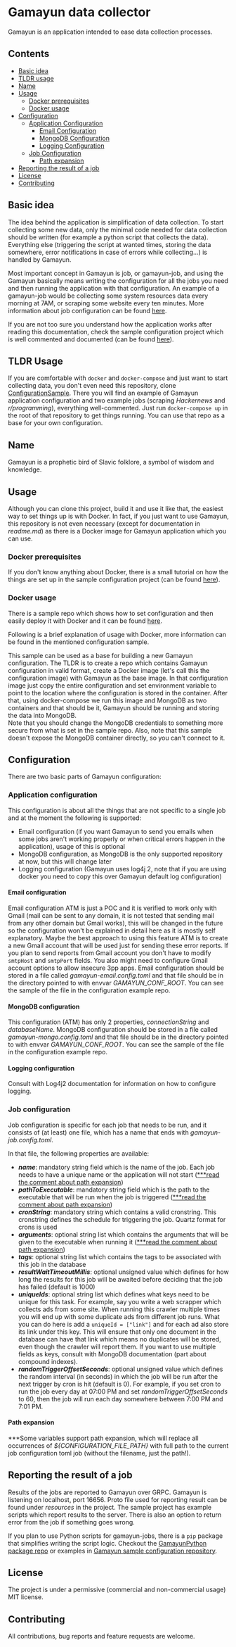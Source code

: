 # Gamayun data collector

Gamayun is an application intended to ease data collection processes. 

## Contents
* [Basic idea](#basic-idea)
* [TLDR usage](#tldr-usage)
* [Name](#name)
* [Usage](#usage)
  * [Docker prerequisites](#docker-prereqs)
  * [Docker usage](#docker-usage)
* [Configuration](#configuration) 
  * [Application Configuration](#app-configuration)
    * [Email Configuration](#app-email-configuration)
    * [MongoDB Configuration](#app-mongo-configuration)
    * [Logging Configuration](#app-logging-configuration)
  * [Job Configuration](#job-configuration)
    * [Path expansion](#job-path-expansion-configuration)
* [Reporting the result of a job](#job-result-report)
* [License](#license)
* [Contributing](#contributing)

<a name="basic-idea"></a>
## Basic idea
The idea behind the application is simplification of data collection. To start collecting some new data, only the minimal code needed for data collection should be written (for example a python script that collects the data). Everything else (triggering the script at wanted times, storing the data somewhere, error notifications in case of errors while collecting...) is handled by Gamayun.

Most important concept in Gamayun is job, or gamayun-job, and using the Gamayun basically means writing the configuration for all the jobs you need and then running the application with that configuration. An example of a gamayun-job would be collecting some system resources data every morning at 7AM, or scraping some website every ten minutes. More information about job configuration can be found [here](#configuration).

If you are not too sure you understand how the application works after reading this documentation, check the sample configuration project which is well commented and documented (can be found [here](https://github.com/ivan-brko/GamayunConfigurationSample)).     

<a name="tldr-usage"></a>
## TLDR Usage
If you are comfortable with ```docker``` and ```docker-compose``` and just want to start collecting data, you don't even need this repository, clone [ConfigurationSample](https://github.com/ivan-brko/GamayunConfigurationSample). 
There you will find an example of Gamayun application configuration and two example jobs (scraping _Hackernews_ and _r/programming_), everything well-commented. 
Just run ```docker-compose up``` in the root of that repository to get things running. You can use that repo as a base for your own configuration.

<a name="name"></a>
## Name 
Gamayun is a prophetic bird of Slavic folklore, a symbol of wisdom and knowledge.

<a name="usage"></a>
## Usage
Although you can clone this project, build it and use it like that, the easiest way to set things up is with Docker.
In fact, if you just want to use Gamayun, this repository is not even necessary (except for documentation in _readme.md_) as there is a Docker image for Gamayun application which you can use.  

<a name="docker-prereqs"></a>
### Docker prerequisites 
If you don't know anything about Docker, there is a small tutorial on how the things are set up in the sample configuration project (can be found [here](https://github.com/ivan-brko/GamayunConfigurationSample)). 

<a name="docker-usage"></a>
### Docker usage
There is a sample repo which shows how to set configuration and then easily deploy it with Docker and it can be found [here](https://github.com/ivan-brko/GamayunConfigurationSample). 

Following is a brief explanation of usage with Docker, more information can be found in the mentioned configuration sample.

This sample can be used as a base for building a new Gamayun configuration. The TLDR is to create a repo which contains Gamayun configuration in valid format, create a Docker image (let's call this the configuration image) with Gamayun as the base image. In that configuration image just copy the entire configuration and set environment variable to point to the location where the configuration is stored in the container. After that, using docker-compose we run this image and MongoDB as two containers and that should be it, Gamayun should be running and storing the data into MongoDB.   
Note that you should change the MongoDB credentials to something more secure from what is set in the sample repo.
Also, note that this sample doesn't expose the MongoDB container directly, so you can't connect to it.

<a name="configuration"></a>
## Configuration
There are two basic parts of Gamayun configuration:
<a name="app-configuration"></a>
### Application configuration
This configuration is about all the things that are not specific to a single job and at the moment the following is supported:
 * Email configuration (if you want Gamayun to send you emails when some jobs aren't working properly or when critical errors happen in the application), usage of this is optional
 * MongoDB configuration, as MongoDB is the only supported repository at now, but this will change later
 * Logging configuration (Gamayun uses log4j 2, note that if you are using docker you need to copy this over Gamayun default log configuration)

<a name="app-email-configuration"></a>
#### Email configuration 
Email configuration ATM is just a POC and it is verified to work only with Gmail (mail can be sent to any domain, it is not tested that sending mail from any other domain but Gmail works), this will be changed in the future so the configuration won't be explained in detail here as it is mostly self explanatory. Maybe the best approach to using this feature ATM is to create a new Gmail account that will be used just for sending these error reports. If you plan to send reports from Gmail account you don't have to modify ```smtpHost``` and ```smtpPort``` fields. You also might need to configure Gmail account options to allow insecure 3pp apps.
Email configuration should be stored in a file called _gamayun-email.config.toml_ and that file should be in the directory pointed to with envvar _GAMAYUN_CONF_ROOT_. You can see the sample of the file in the configuration example repo.
<a name="app-mongo-configuration"></a> 
#### MongoDB configuration
This configuration (ATM) has only 2 properties, _connectionString_ and _databaseName_.
MongoDB configuration should be stored in a file called _gamayun-mongo.config.toml_ and that file should be in the directory pointed to with envvar _GAMAYUN_CONF_ROOT_. You can see the sample of the file in the configuration example repo.
<a name="app-logging-configuration"></a>
#### Logging configuration
Consult with Log4j2 documentation for information on how to configure logging.

<a name="job-configuration"></a>
### Job configuration
Job configuration is specific for each job that needs to be run, and it consists of (at least) one file, which has a name that ends with _gamayun-job.config.toml_.

In that file, the following properties are available: 
* _**name**_: mandatory string field which is the name of the job. Each job needs to have a unique name or the application will not start ([***read the comment about path expansion](#job-path-expansion-configuration))
* _**pathToExecutable**_: mandatory string field which is the path to the executable that will be run when the job is triggered ([***read the comment about path expansion](#job-path-expansion-configuration))
* _**cronString**_: mandatory string which contains a valid cronstring. This cronstring defines the schedule for triggering the job. Quartz format for crons is used
* _**arguments**_: optional string list which contains the arguments that will be given to the executable when running it ([***read the comment about path expansion](#job-path-expansion-configuration)) 
* _**tags**_: optional string list which contains the tags to be associated with this job in the database
* _**resultWaitTimeoutMillis**_: optional unsigned value which defines for how long the results for this job will be awaited before deciding that the job has failed (default is 1000)
* _**uniqueIds**_: optional string list which defines what keys need to be unique for this task. For example, say you write a web scrapper which collects ads from some site. When running this crawler multiple times you will end up with some duplicate ads from different job runs. What you can do here is add a ```uniqueId = ["link"]``` and for each ad also store its link under this key. This will ensure that only one document in the database can have that link which means no duplicates will be stored, even though the crawler will report them. If you want to use multiple fields as keys, consult with MongoDB documentation (part about compound indexes). 
* **_randomTriggerOffsetSeconds_**: optional unsigned value which defines the random interval (in seconds) in which the job will be run after the next trigger by cron is hit (default is 0). For example, if you set cron to run the job every day at 07:00 PM and set _randomTriggerOffsetSeconds_ to 60, then the job will run each day somewhere between 7:00 PM and 7:01 PM.

<a name="job-path-expansion-configuration"></a>
#### Path expansion
***Some variables support path expansion, which will replace all occurrences of _${CONFIGURATION_FILE_PATH}_ with full path to the current job configuration toml job (without the filename, just the path!).

<a name="job-result-report"></a>
## Reporting the result of a job
Results of the jobs are reported to Gamayun over GRPC. Gamayun is listening on localhost, port 16656. Proto file used for reporting result can be found under _resources_ in the project. The sample project has example scripts which report results to the server.
There is also an option to return error from the job if something goes wrong. 

If you plan to use Python scripts for gamayun-jobs, there is a ```pip``` package that simplifies writing the script logic. Checkout the [GamayunPython package repo](https://github.com/ivan-brko/GamayunPyUtils) or examples in [Gamayun sample configuration repository](https://github.com/ivan-brko/GamayunConfigurationSample).

<a name="license"></a>
## License
The project is under a permissive (commercial and non-commercial usage) MIT license.

<a name="contributing"></a>
## Contributing 
All contributions, bug reports and feature requests are welcome. 